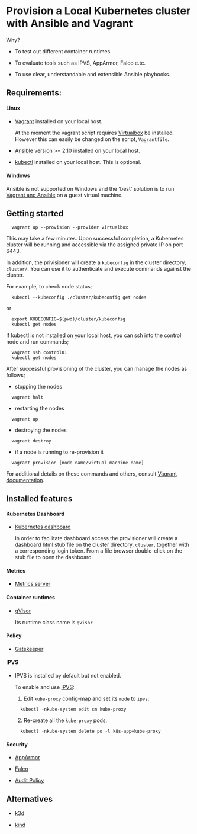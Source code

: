 Provision a Local Kubernetes cluster with Ansible and Vagrant
==============================================

Why?

* To test out different container runtimes.

* To evaluate tools such as IPVS, AppArmor, Falco e.tc.

* To use clear, understandable and extensible Ansible playbooks.

## Requirements:

#### Linux

* [Vagrant](https://developer.hashicorp.com/vagrant/docs/installation) installed on your local host.

  At the moment the vagrant script requires [Virtualbox](https://www.virtualbox.org/wiki/Documentation) be installed. However this can easily be changed on the script, `Vagrantfile`.

* [Ansible](https://docs.ansible.com/ansible/latest/installation_guide/intro_installation.html) version >= 2.10 installed on your local host.


* [kubectl](https://kubernetes.io/docs/tasks/tools/install-kubectl-linux/#install-using-native-package-management) installed on your local host. This is optional.

#### Windows

Ansible is not supported on Windows and the 'best' solution is to run [Vagrant and Ansible](https://developer.hashicorp.com/vagrant/docs/provisioning/ansible_local) on a guest virtual machine.

## Getting started

```commandline
  vagrant up --provision --provider virtualbox
```

This may take a few minutes. Upon successful completion, a Kubernetes cluster will be running and accessible via the assigned private IP on port 6443.

In addition, the privisioner will create a `kubeconfig` in the cluster directory, `cluster/`. You can use it to authenticate and execute commands against the cluster.

For example, to check node status;

```commandline
  kubectl --kubeconfig ./cluster/kubeconfig get nodes
```

or

```commandline
  export KUBECONFIG=$(pwd)/cluster/kubeconfig
  kubectl get nodes
```

If kubectl is not installed on your local host, you can ssh into the control node and run commands;

```commandline
  vagrant ssh control01
  kubectl get nodes
```

After successful provisioning of the cluster, you can manage the nodes as follows;

* stopping the nodes

```commandline
  vagrant halt
```

* restarting the nodes

```commandline
  vagrant up
```

* destroying the nodes

```commandline
  vagrant destroy
```

* if a node is running to re-provision it

```commandline
  vagrant provision [node name/virtual machine name]
```

For additional details on these commands and others, consult [Vagrant documentation](https://developer.hashicorp.com/vagrant/docs).

## Installed features

#### Kubernetes Dashboard

* [Kubernetes dashboard](https://github.com/kubernetes/dashboard)

  In order to facilitate dashboard access the provisioner will create a dashboard html stub file on the cluster directory, `cluster`, together with a corresponding login token.
  From a file browser double-click on the stub file to open the dashboard.

#### Metrics

* [Metrics server](https://github.com/kubernetes-sigs/metrics-server)

#### Container runtimes

* [gVisor](https://gvisor.dev/docs/)

  Its runtime class name is `gvisor`

#### Policy

* [Gatekeeper](https://open-policy-agent.github.io/gatekeeper/website/docs/)

#### IPVS

* IPVS is installed by default but not enabled.

  To enable and use [IPVS](https://kubernetes.io/docs/reference/config-api/kube-proxy-config.v1alpha1/):

  1. Edit `kube-proxy` config-map and set its `mode` to `ipvs`:
      
    ```commandline
      kubectl -nkube-system edit cm kube-proxy
    ```

  2. Re-create all the `kube-proxy` pods:

    ```commandline
      kubectl -nkube-system delete po -l k8s-app=kube-proxy
    ```

#### Security

* [AppArmor](https://ubuntu.com/server/docs/security-apparmor)

* [Falco](https://falco.org/docs/)

* [Audit Policy](https://kubernetes.io/docs/tasks/debug/debug-cluster/audit/)


## Alternatives

* [k3d](https://k3d.io/v5.4.9/)

* [kind](https://github.com/kubernetes-sigs/kind)

